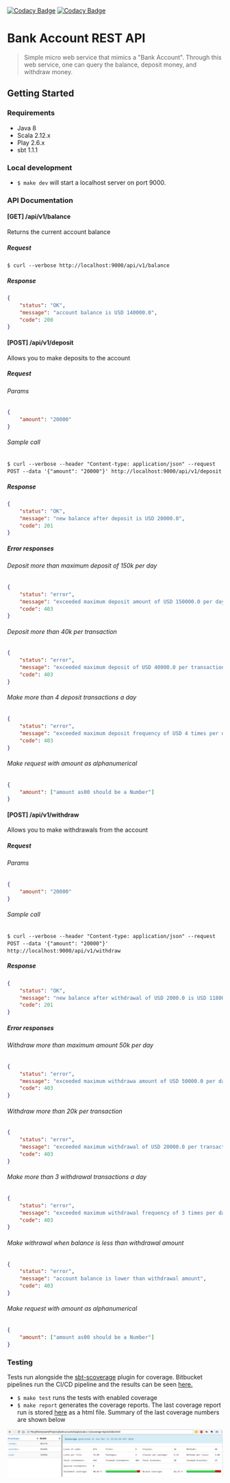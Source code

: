 [![Codacy Badge](https://api.codacy.com/project/badge/Grade/dbd5d132d4814f56ba42e34ce7e23e64)](https://www.codacy.com/app/musale/demo-backaccount-scala?utm_source=github.com&amp;utm_medium=referral&amp;utm_content=musale/demo-backaccount-scala&amp;utm_campaign=Badge_Grade) [![Codacy Badge](https://api.codacy.com/project/badge/Coverage/dbd5d132d4814f56ba42e34ce7e23e64)](https://www.codacy.com/app/musale/demo-backaccount-scala?utm_source=github.com&amp;utm_medium=referral&amp;utm_content=musale/demo-backaccount-scala&amp;utm_campaign=Badge_Coverage)

# Bank Account REST API

> Simple micro web service that mimics a "Bank Account". Through this web service, one can query the balance, deposit money, and withdraw money.

## Getting Started

### Requirements

* Java 8
* Scala 2.12.x
* Play 2.6.x
* sbt 1.1.1

### Local development

* `$ make dev` will start a localhost server on port 9000.

### API Documentation

#### [GET] /api/v1/balance

Returns the current account balance

##### Request

`$ curl --verbose http://localhost:9000/api/v1/balance`

##### Response

```json
{
    "status": "OK",
    "message": "account balance is USD 140000.0",
    "code": 200
}
```

#### [POST] /api/v1/deposit

Allows you to make deposits to the account

##### Request

###### Params

```json
{
    "amount": "20000"
}
```

###### Sample call

`$ curl --verbose --header "Content-type: application/json" --request POST --data '{"amount": "20000"}' http://localhost:9000/api/v1/deposit`

##### Response

```json
{
    "status": "OK",
    "message": "new balance after deposit is USD 20000.0",
    "code": 201
}
```

##### Error responses

###### Deposit more than maximum deposit of 150k per day

```json
{
    "status": "error",
    "message": "exceeded maximum deposit amount of USD 150000.0 per day",
    "code": 403
}
```

###### Deposit more than 40k per transaction

```json
{
    "status": "error",
    "message": "exceeded maximum deposit of USD 40000.0 per transaction",
    "code": 403
}
```

###### Make more than 4 deposit transactions a day

```json
{
    "status": "error",
    "message": "exceeded maximum deposit frequency of USD 4 times per day",
    "code": 403
}
```

###### Make request with amount as alphanumerical

```json
{
    "amount": ["amount as00 should be a Number"]
}
```

#### [POST] /api/v1/withdraw

Allows you to make withdrawals from the account

##### Request

###### Params

```json
{
    "amount": "20000"
}
```

###### Sample call

`$ curl --verbose --header "Content-type: application/json" --request POST --data '{"amount": "20000"}' http://localhost:9000/api/v1/withdraw`

##### Response

```json
{
    "status": "OK",
    "message": "new balance after withdrawal of USD 2000.0 is USD 118000.0",
    "code": 201
}
```

##### Error responses

###### Withdraw more than maximum amount 50k per day

```json
{
    "status": "error",
    "message": "exceeded maximum withdrawa amount of USD 50000.0 per day",
    "code": 403
}
```

###### Withdraw more than 20k per transaction

```json
{
    "status": "error",
    "message": "exceeded maximum withdrawal of USD 20000.0 per transaction",
    "code": 403
}
```

###### Make more than 3 withdrawal transactions a day

```json
{
    "status": "error",
    "message": "exceeded maximum withdrawal frequency of 3 times per day",
    "code": 403
}
```

###### Make withrawal when balance is less than withdrawal amount

```json
{
    "status": "error",
    "message": "account balance is lower than withdrawal amount",
    "code": 403
}
```

###### Make request with amount as alphanumerical

```json
{
    "amount": ["amount as00 should be a Number"]
}
```

### Testing

Tests run alongside the [sbt-scoverage](https://github.com/scoverage/sbt-scoverage) plugin for coverage. Bitbucket pipelines run the CI/CD pipeline and the results can be seen [here.](https://bitbucket.org/musale/bank-account/addon/pipelines/home#!/)

* `$ make test` runs the tests with enabled coverage
* `$ make report` generates the coverage reports. The last coverage report run is stored [here](/public/files/report/index.html) as a html file. Summary of the last coverage numbers are shown below

![coverage report](/public/images/coverage.png "coverage report")
